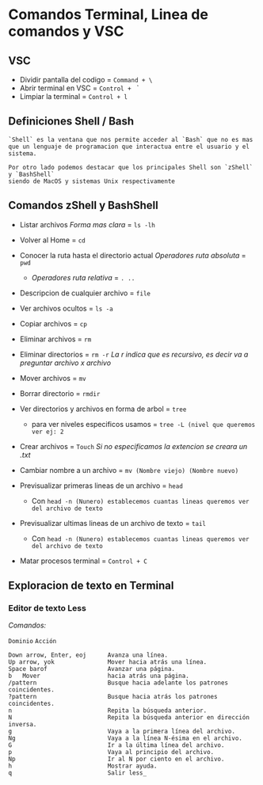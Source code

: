 # Comandos Terminal, Linea de comandos y VSC

## VSC


- Dividir pantalla del codigo = `Command + \`
- Abrir terminal en VSC = `Control + ` `
- Limpiar la terminal = `Control + l`

## Definiciones Shell / Bash 


```
`Shell` es la ventana que nos permite acceder al `Bash` que no es mas que un lenguaje de programacion que interactua entre el usuario y el sistema.
```


```
Por otro lado podemos destacar que los principales Shell son `zShell` y `BashShell`
siendo de MacOS y sistemas Unix respectivamente
```

## Comandos zShell y BashShell


- Listar archivos *Forma mas clara* = `ls -lh`
- Volver al Home = `cd`
- Conocer la ruta hasta el directorio actual *Operadores ruta absoluta* = `pwd`
    - *Operadores ruta relativa* = `. ..`

- Descripcion de cualquier archivo = `file`
- Ver archivos ocultos = `ls -a`
- Copiar archivos = `cp`
- Eliminar archivos = `rm` 
- Eliminar directorios = `rm -r` *La r indica que es recursivo, es decir va a preguntar archivo x archivo*
- Mover archivos = `mv`
- Borrar directorio = `rmdir`
- Ver directorios y archivos en forma de arbol = `tree`
    - para ver niveles especificos usamos = `tree -L (nivel que queremos ver ej: 2`
- Crear archivos = `Touch` *Si no especificamos la extencion se creara un .txt*
- Cambiar nombre a un archivo = `mv (Nombre viejo) (Nombre nuevo)`
- Previsualizar primeras lineas de un archivo = `head`
    - Con `head -n (Nunero) establecemos cuantas lineas queremos ver del archivo de texto`
- Previsualizar ultimas lineas de un archivo de texto = `tail`
    - Con `head -n (Nunero) establecemos cuantas lineas queremos ver del archivo de texto`
- Matar procesos terminal = `Control + C`

## Exploracion de texto en Terminal


### Editor de texto Less 

*Comandos:*

`Dominio`	                    `Acción`

```
Down arrow, Enter, eoj	    Avanza una línea.
Up arrow, yok	            Mover hacia atrás una línea.
Space barof	                Avanzar una página.
b	Mover                   hacia atrás una página.
/pattern	                Busque hacia adelante los patrones coincidentes.
?pattern                    Busque hacia atrás los patrones coincidentes.
n	                        Repita la búsqueda anterior.
N	                        Repita la búsqueda anterior en dirección inversa.
g	                        Vaya a la primera línea del archivo.
Ng	                        Vaya a la línea N-ésima en el archivo.
G	                        Ir a la última línea del archivo.
p	                        Vaya al principio del archivo.
Np	                        Ir al N por ciento en el archivo.
h	                        Mostrar ayuda.
q	                        Salir less_
```
